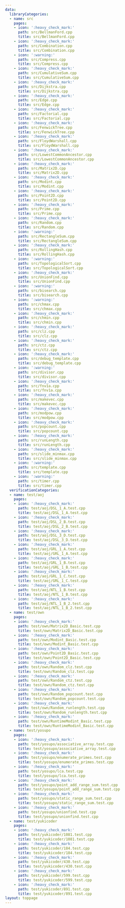 ```yaml
---
data:
  libraryCategories:
  - name: src
    pages:
    - icon: ':heavy_check_mark:'
      path: src/BellmanFord.cpp
      title: src/BellmanFord.cpp
    - icon: ':heavy_check_mark:'
      path: src/Combination.cpp
      title: src/Combination.cpp
    - icon: ':warning:'
      path: src/Compress.cpp
      title: src/Compress.cpp
    - icon: ':heavy_check_mark:'
      path: src/CumulativeSum.cpp
      title: src/CumulativeSum.cpp
    - icon: ':heavy_check_mark:'
      path: src/Dijkstra.cpp
      title: src/Dijkstra.cpp
    - icon: ':heavy_check_mark:'
      path: src/Edge.cpp
      title: src/Edge.cpp
    - icon: ':heavy_check_mark:'
      path: src/Factorial.cpp
      title: src/Factorial.cpp
    - icon: ':heavy_check_mark:'
      path: src/FenwickTree.cpp
      title: src/FenwickTree.cpp
    - icon: ':heavy_check_mark:'
      path: src/FloydWarshall.cpp
      title: src/FloydWarshall.cpp
    - icon: ':heavy_check_mark:'
      path: src/LowestCommonAncestor.cpp
      title: src/LowestCommonAncestor.cpp
    - icon: ':heavy_check_mark:'
      path: src/Matrix2D.cpp
      title: src/Matrix2D.cpp
    - icon: ':heavy_check_mark:'
      path: src/Modint.cpp
      title: src/Modint.cpp
    - icon: ':heavy_check_mark:'
      path: src/Point2D.cpp
      title: src/Point2D.cpp
    - icon: ':heavy_check_mark:'
      path: src/Prime.cpp
      title: src/Prime.cpp
    - icon: ':heavy_check_mark:'
      path: src/Random.cpp
      title: src/Random.cpp
    - icon: ':warning:'
      path: src/RectangleSum.cpp
      title: src/RectangleSum.cpp
    - icon: ':heavy_check_mark:'
      path: src/RollingHash.cpp
      title: src/RollingHash.cpp
    - icon: ':warning:'
      path: src/TopologicalSort.cpp
      title: src/TopologicalSort.cpp
    - icon: ':heavy_check_mark:'
      path: src/UnionFind.cpp
      title: src/UnionFind.cpp
    - icon: ':warning:'
      path: src/bisearch.cpp
      title: src/bisearch.cpp
    - icon: ':warning:'
      path: src/chmax.cpp
      title: src/chmax.cpp
    - icon: ':heavy_check_mark:'
      path: src/chmin.cpp
      title: src/chmin.cpp
    - icon: ':heavy_check_mark:'
      path: src/clz.cpp
      title: src/clz.cpp
    - icon: ':heavy_check_mark:'
      path: src/ctz.cpp
      title: src/ctz.cpp
    - icon: ':heavy_check_mark:'
      path: src/debug_template.cpp
      title: src/debug_template.cpp
    - icon: ':warning:'
      path: src/divisor.cpp
      title: src/divisor.cpp
    - icon: ':heavy_check_mark:'
      path: src/fnv1a.cpp
      title: src/fnv1a.cpp
    - icon: ':heavy_check_mark:'
      path: src/makevec.cpp
      title: src/makevec.cpp
    - icon: ':heavy_check_mark:'
      path: src/modpow.cpp
      title: src/modpow.cpp
    - icon: ':heavy_check_mark:'
      path: src/popcount.cpp
      title: src/popcount.cpp
    - icon: ':heavy_check_mark:'
      path: src/runLength.cpp
      title: src/runLength.cpp
    - icon: ':heavy_check_mark:'
      path: src/slide_minmax.cpp
      title: src/slide_minmax.cpp
    - icon: ':warning:'
      path: src/template.cpp
      title: src/template.cpp
    - icon: ':warning:'
      path: src/timer.cpp
      title: src/timer.cpp
  verificationCategories:
  - name: test/aoj
    pages:
    - icon: ':heavy_check_mark:'
      path: test/aoj/DSL_1_A.test.cpp
      title: test/aoj/DSL_1_A.test.cpp
    - icon: ':heavy_check_mark:'
      path: test/aoj/DSL_2_B.test.cpp
      title: test/aoj/DSL_2_B.test.cpp
    - icon: ':heavy_check_mark:'
      path: test/aoj/DSL_3_D.test.cpp
      title: test/aoj/DSL_3_D.test.cpp
    - icon: ':heavy_check_mark:'
      path: test/aoj/GRL_1_A.test.cpp
      title: test/aoj/GRL_1_A.test.cpp
    - icon: ':heavy_check_mark:'
      path: test/aoj/GRL_1_B.test.cpp
      title: test/aoj/GRL_1_B.test.cpp
    - icon: ':heavy_check_mark:'
      path: test/aoj/GRL_1_C.test.cpp
      title: test/aoj/GRL_1_C.test.cpp
    - icon: ':heavy_check_mark:'
      path: test/aoj/NTL_1_B.test.cpp
      title: test/aoj/NTL_1_B.test.cpp
    - icon: ':heavy_check_mark:'
      path: test/aoj/NTL_1_B_2.test.cpp
      title: test/aoj/NTL_1_B_2.test.cpp
  - name: test/own
    pages:
    - icon: ':heavy_check_mark:'
      path: test/own/Matrix2D_Basic.test.cpp
      title: test/own/Matrix2D_Basic.test.cpp
    - icon: ':heavy_check_mark:'
      path: test/own/Modint_Basic.test.cpp
      title: test/own/Modint_Basic.test.cpp
    - icon: ':heavy_check_mark:'
      path: test/own/Point2D_Basic.test.cpp
      title: test/own/Point2D_Basic.test.cpp
    - icon: ':heavy_check_mark:'
      path: test/own/Random_clz.test.cpp
      title: test/own/Random_clz.test.cpp
    - icon: ':heavy_check_mark:'
      path: test/own/Random_ctz.test.cpp
      title: test/own/Random_ctz.test.cpp
    - icon: ':heavy_check_mark:'
      path: test/own/Random_popcount.test.cpp
      title: test/own/Random_popcount.test.cpp
    - icon: ':heavy_check_mark:'
      path: test/own/Random_runlength.test.cpp
      title: test/own/Random_runlength.test.cpp
    - icon: ':heavy_check_mark:'
      path: test/own/RuntimeModint_Basic.test.cpp
      title: test/own/RuntimeModint_Basic.test.cpp
  - name: test/yosupo
    pages:
    - icon: ':heavy_check_mark:'
      path: test/yosupo/associative_array.test.cpp
      title: test/yosupo/associative_array.test.cpp
    - icon: ':heavy_check_mark:'
      path: test/yosupo/enumerate_primes.test.cpp
      title: test/yosupo/enumerate_primes.test.cpp
    - icon: ':heavy_check_mark:'
      path: test/yosupo/lca.test.cpp
      title: test/yosupo/lca.test.cpp
    - icon: ':heavy_check_mark:'
      path: test/yosupo/point_add_range_sum.test.cpp
      title: test/yosupo/point_add_range_sum.test.cpp
    - icon: ':heavy_check_mark:'
      path: test/yosupo/static_range_sum.test.cpp
      title: test/yosupo/static_range_sum.test.cpp
    - icon: ':heavy_check_mark:'
      path: test/yosupo/unionfind.test.cpp
      title: test/yosupo/unionfind.test.cpp
  - name: test/yukicoder
    pages:
    - icon: ':heavy_check_mark:'
      path: test/yukicoder/1081.test.cpp
      title: test/yukicoder/1081.test.cpp
    - icon: ':heavy_check_mark:'
      path: test/yukicoder/184.test.cpp
      title: test/yukicoder/184.test.cpp
    - icon: ':heavy_check_mark:'
      path: test/yukicoder/430.test.cpp
      title: test/yukicoder/430.test.cpp
    - icon: ':heavy_check_mark:'
      path: test/yukicoder/599.test.cpp
      title: test/yukicoder/599.test.cpp
    - icon: ':heavy_check_mark:'
      path: test/yukicoder/891.test.cpp
      title: test/yukicoder/891.test.cpp
layout: toppage
---
```

